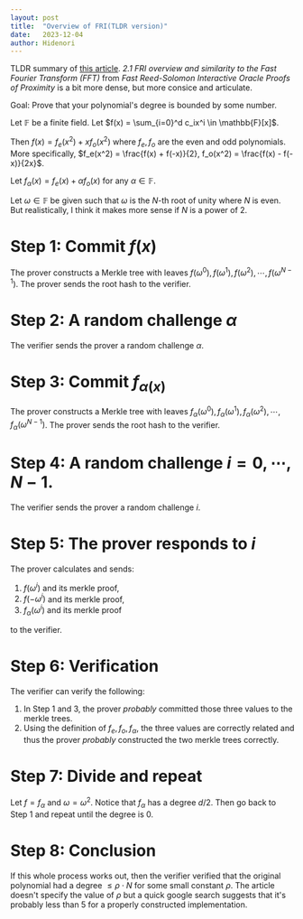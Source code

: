 ```yaml
---
layout: post
title:  "Overview of FRI(TLDR version)"
date:   2023-12-04
author: Hidenori
---
```


TLDR summary of [this article](https://aszepieniec.github.io/stark-anatomy/fri).
_2.1 FRI overview and similarity to the Fast Fourier Transform (FFT)_ from _Fast Reed-Solomon Interactive Oracle Proofs of Proximity_ is a bit more dense, but more consice and articulate.

Goal: Prove that your polynomial's degree is bounded by some number.

Let $\mathbb{F}$ be a finite field.
Let $f(x) = \sum_{i=0}^d c_ix^i \in \mathbb{F}[x]$.

Then $f(x) = f_e(x^2) + xf_o(x^2)$ where $f_e, f_o$ are the even and odd polynomials.
More specifically, $f_e(x^2) = \frac{f(x) + f(-x)}{2}, f_o(x^2) = \frac{f(x) - f(-x)}{2x}$.

Let $f_{\alpha}(x) = f_e(x) + \alpha f_o(x)$ for any $\alpha \in \mathbb{F}$.

Let $\omega \in \mathbb{F}$ be given such that $\omega$ is the $N$-th root of unity where $N$ is even.
But realistically, I think it makes more sense if $N$ is a power of 2.

# Step 1: Commit $f(x)$

The prover constructs a Merkle tree with leaves $f(\omega^0), f(\omega^1), f(\omega^2), \cdots, f(\omega^{N - 1})$.
The prover sends the root hash to the verifier.

# Step 2: A random challenge $\alpha$

The verifier sends the prover a random challenge $\alpha$.

# Step 3: Commit $f_{\alpha(x)}$

The prover constructs a Merkle tree with leaves $f_{\alpha}(\omega^0), f_{\alpha}(\omega^1), f_{\alpha}(\omega^2), \cdots, f_{\alpha}(\omega^{N - 1})$.
The prover sends the root hash to the verifier.

# Step 4: A random challenge $i = 0, \cdots, N - 1$.

The verifier sends the prover a random challenge $i$.

# Step 5: The prover responds to $i$

The prover calculates and sends:

1. $f(\omega^i)$ and its merkle proof,
1. $f(-\omega^i)$ and its merkle proof,
1. $f_{\alpha}(\omega^i)$ and its merkle proof

to the verifier.

# Step 6: Verification
The verifier can verify the following:

1. In Step 1 and 3, the prover _probably_ committed those three values to the merkle trees.
1. Using the definition of $f_e, f_o, f_{\alpha}$, the three values are correctly related and thus the prover _probably_ constructed the two merkle trees correctly.

# Step 7: Divide and repeat

Let $f = f_{\alpha}$ and $\omega = \omega^2$.
Notice that $f_{\alpha}$ has a degree $d / 2$.
Then go back to Step 1 and repeat until the degree is 0.

# Step 8: Conclusion

If this whole process works out, then the verifier verified that the original polynomial had a degree $\leq \rho \cdot N$ for some small constant $\rho$.
The article doesn't specify the value of $\rho$ but a quick google search suggests that it's probably less than 5 for a properly constructed implementation.
